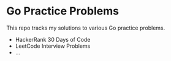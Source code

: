# Go Practice Problems

This repo tracks my solutions to various Go practice problems.
- HackerRank 30 Days of Code
- LeetCode Interview Problems
- ...
